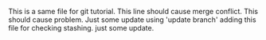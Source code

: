 This is a same file for git tutorial.
This line should cause merge conflict.
This should cause problem.
Just some update using 'update branch'
adding this file for checking stashing.
just some update.